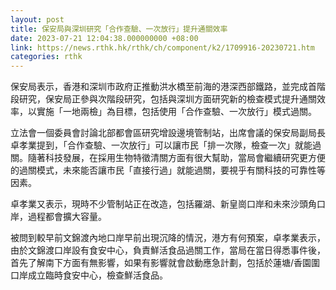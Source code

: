 ```yaml
---
layout: post
title: 保安局與深圳研究「合作查驗、一次放行」提升通關效率
date: 2023-07-21 12:04:38.000000000 +08:00
link: https://news.rthk.hk/rthk/ch/component/k2/1709916-20230721.htm
categories: rthk
---
```


保安局表示，香港和深圳市政府正推動洪水橋至前海的港深西部鐵路，並完成首階段研究，保安局正參與次階段研究，包括與深圳方面研究新的檢查模式提升通關效率，以實施「一地兩檢」為目標，包括使用「合作查驗、一次放行」模式過關。

立法會一個委員會討論北部都會區研究增設邊境管制站，出席會議的保安局副局長卓孝業提到，「合作查驗、一次放行」可以讓巿民「排一次隊，檢查一次」就能過關。隨著科技發展，在採用生物特徵清關方面有很大幫助，當局會繼續研究更方便的過關模式，未來能否讓巿民「直接行過」就能過關，要視乎有關科技的可靠性等因素。

卓孝業又表示，現時不少管制站正在改造，包括羅湖、新皇崗口岸和未來沙頭角口岸，過程都會擴大容量。

被問到較早前文錦渡內地口岸早前出現沉降的情況，港方有何預案，卓孝業表示，由於文錦渡口岸設有食安中心，負責鮮活食品過關工作，當局在當日得悉事件後，首先了解南下方面有無影響，如果有影響就會啟動應急計劃，包括於蓮塘/香園圍口岸成立臨時食安中心，檢查鮮活食品。　
